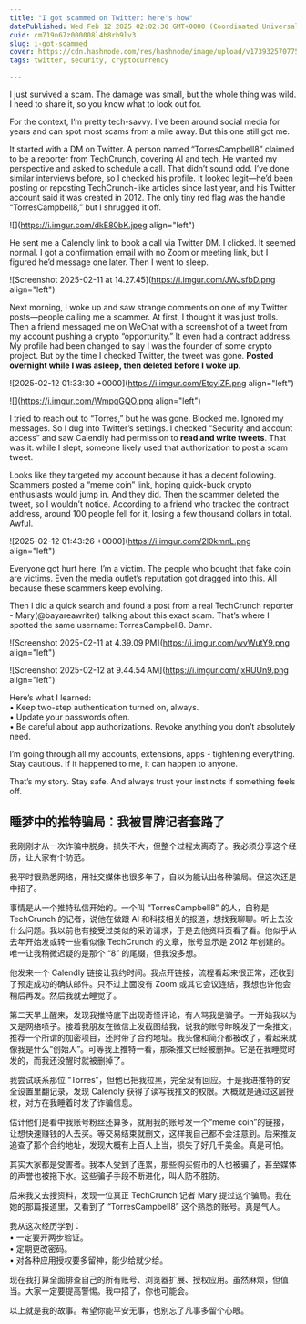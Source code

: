 ```yaml
---
title: "I got scammed on Twitter: here's how"
datePublished: Wed Feb 12 2025 02:02:30 GMT+0000 (Coordinated Universal Time)
cuid: cm719n67z000008l4h8rb9lv3
slug: i-got-scammed
cover: https://cdn.hashnode.com/res/hashnode/image/upload/v1739325707753/11704376-24e6-4def-a8d4-e2e8f776b376.png
tags: twitter, security, cryptocurrency

---
```


I just survived a scam. The damage was small, but the whole thing was wild. I need to share it, so you know what to look out for.

For the context, I’m pretty tech-savvy. I’ve been around social media for years and can spot most scams from a mile away. But this one still got me.

It started with a DM on Twitter. A person named “TorresCampbell8” claimed to be a reporter from TechCrunch, covering AI and tech. He wanted my perspective and asked to schedule a call. That didn’t sound odd. I’ve done similar interviews before, so I checked his profile. It looked legit—he’d been posting or reposting TechCrunch-like articles since last year, and his Twitter account said it was created in 2012. The only tiny red flag was the handle “TorresCampbell8,” but I shrugged it off.

![](https://i.imgur.com/dkE80bK.jpeg align="left")

He sent me a Calendly link to book a call via Twitter DM. I clicked. It seemed normal. I got a confirmation email with no Zoom or meeting link, but I figured he’d message one later. Then I went to sleep.

![Screenshot 2025-02-11 at 14.27.45](https://i.imgur.com/JWJsfbD.png align="left")

Next morning, I woke up and saw strange comments on one of my Twitter posts—people calling me a scammer. At first, I thought it was just trolls. Then a friend messaged me on WeChat with a screenshot of a tweet from my account pushing a crypto “opportunity.” It even had a contract address. My profile had been changed to say I was the founder of some crypto project. But by the time I checked Twitter, the tweet was gone. **Posted overnight while I was asleep, then deleted before I woke up**.

![2025-02-12 01:33:30 +0000](https://i.imgur.com/EtcyIZF.png align="left")

![](https://i.imgur.com/WmpqGQO.png align="left")

I tried to reach out to “Torres,” but he was gone. Blocked me. Ignored my messages. So I dug into Twitter’s settings. I checked “Security and account access” and saw Calendly had permission to **read and write tweets**. That was it: while I slept, someone likely used that authorization to post a scam tweet.

Looks like they targeted my account because it has a decent following. Scammers posted a “meme coin” link, hoping quick-buck crypto enthusiasts would jump in. And they did. Then the scammer deleted the tweet, so I wouldn’t notice. According to a friend who tracked the contract address, around 100 people fell for it, losing a few thousand dollars in total. Awful.

![2025-02-12 01:43:26 +0000](https://i.imgur.com/2l0kmnL.png align="left")

Everyone got hurt here. I’m a victim. The people who bought that fake coin are victims. Even the media outlet’s reputation got dragged into this. All because these scammers keep evolving.

Then I did a quick search and found a post from a real TechCrunch reporter - Mary(@bayareawriter) talking about this exact scam. That’s where I spotted the same username: TorresCampbell8. Damn.

![Screenshot 2025-02-11 at 4.39.09 PM](https://i.imgur.com/wvWutY9.png align="left")

![Screenshot 2025-02-12 at 9.44.54 AM](https://i.imgur.com/jxRUUn9.png align="left")

Here’s what I learned:  
• Keep two-step authentication turned on, always.  
• Update your passwords often.  
• Be careful about app authorizations. Revoke anything you don’t absolutely need.

I’m going through all my accounts, extensions, apps - tightening everything. Stay cautious. If it happened to me, it can happen to anyone.

That’s my story. Stay safe. And always trust your instincts if something feels off.

## **睡梦中的推特骗局：我被冒牌记者套路了**

我刚刚才从一次诈骗中脱身。损失不大，但整个过程太离奇了。我必须分享这个经历，让大家有个防范。

我平时很熟悉网络，用社交媒体也很多年了，自以为能认出各种骗局。但这次还是中招了。

事情是从一个推特私信开始的。一个叫 “TorresCampbell8” 的人，自称是 TechCrunch 的记者，说他在做跟 AI 和科技相关的报道，想找我聊聊。听上去没什么问题。我以前也有接受过类似的采访请求，于是去他资料页看了看。他似乎从去年开始发或转一些看似像 TechCrunch 的文章，账号显示是 2012 年创建的。唯一让我稍微迟疑的是那个 “8” 的尾缀，但我没多想。

他发来一个 Calendly 链接让我约时间。我点开链接，流程看起来很正常，还收到了预定成功的确认邮件。只不过上面没有 Zoom 或其它会议连结，我想也许他会稍后再发。然后我就去睡觉了。

第二天早上醒来，发现我推特底下出现奇怪评论，有人骂我是骗子。一开始我以为又是网络喷子。接着我朋友在微信上发截图给我，说我的账号昨晚发了一条推文，推荐一个所谓的加密项目，还附带了合约地址。我头像和简介都被改了，看起来就像我是什么“创始人”。可等我上推特一看，那条推文已经被删掉。它是在我睡觉时发的，而我还没醒时就被删掉了。

我尝试联系那位 “Torres”，但他已把我拉黑，完全没有回应。于是我进推特的安全设置里翻记录，发现 Calendly 获得了读写我推文的权限。大概就是通过这层授权，对方在我睡着时发了诈骗信息。

估计他们是看中我账号粉丝还算多，就用我的账号发一个“meme coin”的链接，让想快速赚钱的人去买。等交易结束就删文，这样我自己都不会注意到。后来推友追查了那个合约地址，发现大概有上百人上当，损失了好几千美金。真是可怕。

其实大家都是受害者。我本人受到了连累，那些购买假币的人也被骗了，甚至媒体的声誉也被拖下水。这些骗子手段不断进化，叫人防不胜防。

后来我又去搜资料，发现一位真正 TechCrunch 记者 Mary 提过这个骗局。我在她的那篇报道里，又看到了 “TorresCampbell8” 这个熟悉的账号。真是气人。

我从这次经历学到：  
• 一定要开两步验证。  
• 定期更改密码。  
• 对各种应用授权要多留神，能少给就少给。

现在我打算全面排查自己的所有账号、浏览器扩展、授权应用。虽然麻烦，但值当。大家一定要提高警惕。我中招了，你也可能会。

以上就是我的故事。希望你能平安无事，也别忘了凡事多留个心眼。